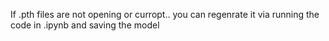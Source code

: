 If .pth files are not opening or curropt.. you can regenrate it via running the code in .ipynb and saving the model
